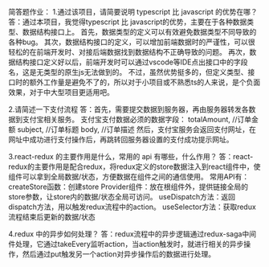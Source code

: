 ﻿简答题作业：
1.通过该项目，请简要说明 typescript 比 javascript 的优势在哪？
答：通过本项目，我觉得typescript 比 javascript的优势，主要在于各种数据类型、数据结构接口上。
首先，数据类型的定义可以有效避免数据类型不同导致的各种bug。
其次，数据结构接口的定义，可以增加前端数据时的严谨性，可以很轻松的在前端开发时、对接后端数据找到数据结构不正确导致的问题。
再次，数据结构接口定义好以后，前端开发时可以通过vscode等IDE点出接口中的字段名，这是无类型的原生js无法做到的。
不过，虽然优势挺多的，但定义类型、接口时的额外工作量是避免不了的，所以对于小项目或不熟悉ts的人来说，是个负面效果，对于中大型项目更适用吧。

2.请简述一下支付流程
答：首先，需要提交数据到服务器，再由服务器转发各数据到支付宝相关服务。
支付宝支付数据必须的数据字段：
totalAmount, //订单金额
subject, //订单标题
body, //订单描述
然后，支付宝服务会返回支付网址，在网址中成功进行支付操作后，再跳转回服务器设置的支付成功提示网址。

3.react-redux 的主要作用是什么，常用的 api 有哪些，什么作用？
答：react-redux的主要作用是配合redux，将redux定义的store数据注入到react组件中，使组件可以拿到全局数据/状态，方便数据在组件之间的通信使用。
常用API有：
createStore函数：创建store
Provider组件：放在根组件外，提供链接全局的store参数，让store内的数据/状态全局可访问。
useDispatch方法：返回dispatch方法，用以触发redux流程中的action。
useSelector方法：获取redux流程结束后更新的数据/状态

4.redux 中的异步如何处理？
答：redux流程中的异步逻辑通过redux-saga中间件处理，它通过takeEvery监听action，当action触发时，就进行相关的异步操作，然后通过put触发另一个action对异步操作后的数据进行处理。
